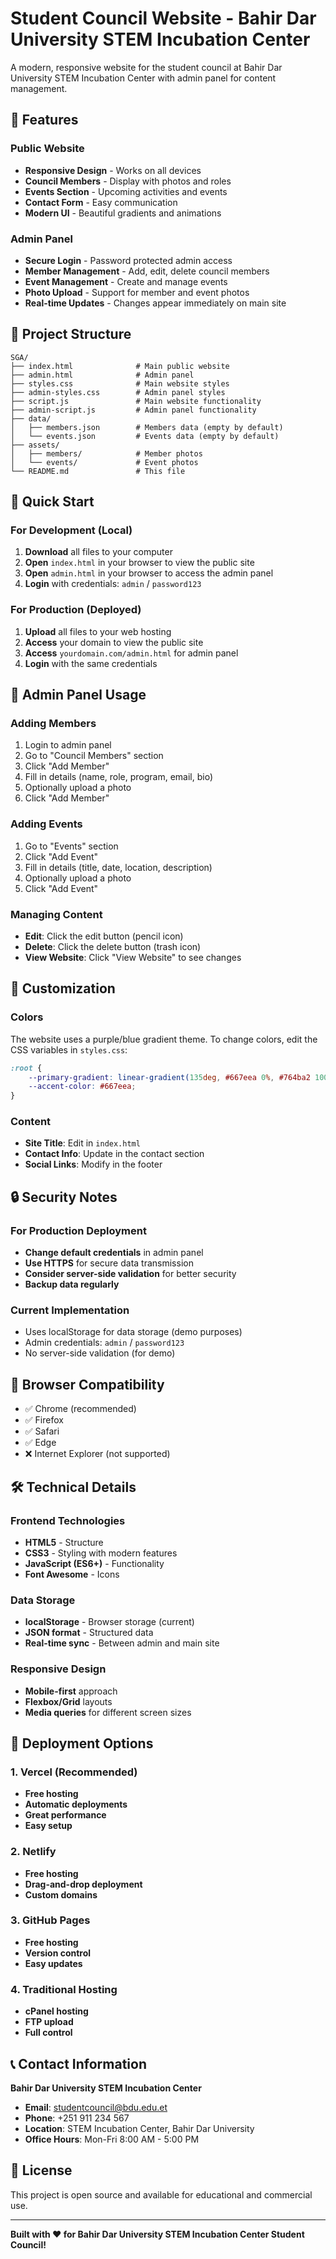 # Student Council Website - Bahir Dar University STEM Incubation Center

A modern, responsive website for the student council at Bahir Dar University STEM Incubation Center with admin panel for content management.

## 🌟 Features

### Public Website
- **Responsive Design** - Works on all devices
- **Council Members** - Display with photos and roles
- **Events Section** - Upcoming activities and events
- **Contact Form** - Easy communication
- **Modern UI** - Beautiful gradients and animations

### Admin Panel
- **Secure Login** - Password protected admin access
- **Member Management** - Add, edit, delete council members
- **Event Management** - Create and manage events
- **Photo Upload** - Support for member and event photos
- **Real-time Updates** - Changes appear immediately on main site

## 📁 Project Structure

```
SGA/
├── index.html              # Main public website
├── admin.html              # Admin panel
├── styles.css              # Main website styles
├── admin-styles.css        # Admin panel styles
├── script.js               # Main website functionality
├── admin-script.js         # Admin panel functionality
├── data/
│   ├── members.json        # Members data (empty by default)
│   └── events.json         # Events data (empty by default)
├── assets/
│   ├── members/            # Member photos
│   └── events/             # Event photos
└── README.md               # This file
```

## 🚀 Quick Start

### For Development (Local)
1. **Download** all files to your computer
2. **Open** `index.html` in your browser to view the public site
3. **Open** `admin.html` in your browser to access the admin panel
4. **Login** with credentials: `admin` / `password123`

### For Production (Deployed)
1. **Upload** all files to your web hosting
2. **Access** your domain to view the public site
3. **Access** `yourdomain.com/admin.html` for admin panel
4. **Login** with the same credentials

## 🔧 Admin Panel Usage

### Adding Members
1. Login to admin panel
2. Go to "Council Members" section
3. Click "Add Member"
4. Fill in details (name, role, program, email, bio)
5. Optionally upload a photo
6. Click "Add Member"

### Adding Events
1. Go to "Events" section
2. Click "Add Event"
3. Fill in details (title, date, location, description)
4. Optionally upload a photo
5. Click "Add Event"

### Managing Content
- **Edit**: Click the edit button (pencil icon)
- **Delete**: Click the delete button (trash icon)
- **View Website**: Click "View Website" to see changes

## 🎨 Customization

### Colors
The website uses a purple/blue gradient theme. To change colors, edit the CSS variables in `styles.css`:

```css
:root {
    --primary-gradient: linear-gradient(135deg, #667eea 0%, #764ba2 100%);
    --accent-color: #667eea;
}
```

### Content
- **Site Title**: Edit in `index.html`
- **Contact Info**: Update in the contact section
- **Social Links**: Modify in the footer

## 🔒 Security Notes

### For Production Deployment
- **Change default credentials** in admin panel
- **Use HTTPS** for secure data transmission
- **Consider server-side validation** for better security
- **Backup data regularly**

### Current Implementation
- Uses localStorage for data storage (demo purposes)
- Admin credentials: `admin` / `password123`
- No server-side validation (for demo)

## 📱 Browser Compatibility

- ✅ Chrome (recommended)
- ✅ Firefox
- ✅ Safari
- ✅ Edge
- ❌ Internet Explorer (not supported)

## 🛠️ Technical Details

### Frontend Technologies
- **HTML5** - Structure
- **CSS3** - Styling with modern features
- **JavaScript (ES6+)** - Functionality
- **Font Awesome** - Icons

### Data Storage
- **localStorage** - Browser storage (current)
- **JSON format** - Structured data
- **Real-time sync** - Between admin and main site

### Responsive Design
- **Mobile-first** approach
- **Flexbox/Grid** layouts
- **Media queries** for different screen sizes

## 🚀 Deployment Options

### 1. Vercel (Recommended)
- **Free hosting**
- **Automatic deployments**
- **Great performance**
- **Easy setup**

### 2. Netlify
- **Free hosting**
- **Drag-and-drop deployment**
- **Custom domains**

### 3. GitHub Pages
- **Free hosting**
- **Version control**
- **Easy updates**

### 4. Traditional Hosting
- **cPanel hosting**
- **FTP upload**
- **Full control**

## 📞 Contact Information

**Bahir Dar University STEM Incubation Center**
- **Email**: studentcouncil@bdu.edu.et
- **Phone**: +251 911 234 567
- **Location**: STEM Incubation Center, Bahir Dar University
- **Office Hours**: Mon-Fri 8:00 AM - 5:00 PM

## 📄 License

This project is open source and available for educational and commercial use.

---

**Built with ❤️ for Bahir Dar University STEM Incubation Center Student Council!** 